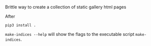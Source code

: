 Brittle way to create a collection of static gallery html pages

After

    pip3 install .

`make-indices --help` will show the flags to the executable script
`make-indices`.
